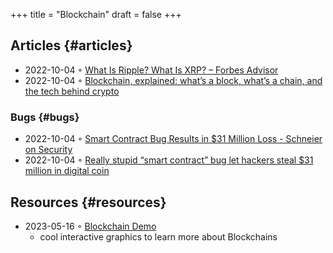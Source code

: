 +++
title = "Blockchain"
draft = false
+++

## Articles {#articles}

-   2022-10-04 ◦ [What Is Ripple? What Is XRP? – Forbes Advisor](https://www.forbes.com/advisor/investing/what-is-ripple-xrp/)
-   2022-10-04 ◦ [Blockchain, explained: what’s a block, what’s a chain, and the tech behind crypto](https://www.theverge.com/22654785/blockchain-explained-cryptocurrency-what-is-stake-nft)


### Bugs {#bugs}

-   2022-10-04 ◦ [Smart Contract Bug Results in $31 Million Loss - Schneier on Security](https://www.schneier.com/blog/archives/2021/12/smart-contract-bug-results-in-31-million-loss.html)
-   2022-10-04 ◦ [Really stupid “smart contract” bug let hackers steal $31 million in digital coin](https://arstechnica.com/information-technology/2021/12/hackers-drain-31-million-from-cryptocurrency-service-monox-finance/)


## Resources {#resources}

-   2023-05-16 ◦ [Blockchain Demo](https://andersbrownworth.com/blockchain)
    -   cool interactive graphics to learn more about Blockchains
